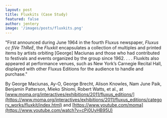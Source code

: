 ```yaml
---
layout: post
title: Fluxkits (Case Study)  
featured: false
author: jentery
image: '/images/posts/fluxkits.png'
---
```


"First announced during June 1964 in the fourth Fluxus newspaper, *Fluxus cc fiVe ThReE*, the *Fluxkit* encapsulates a collection of multiples and printed items by artists orbiting [George] Maciunas and those who had contributed to festivals and events organized by the group since 1962. . . . Fluxkits also appeared at performance venues, such as New York’s Carnegie Recital Hall, displayed with other Fluxus Editions for the audience to handle and purchase."

By George Maciunas, Ay-O, George Brecht, Alison Knowles, Nam June Paik, Benjamin Patterson, Mieko Shiomi, Robert Watts, et al., at [www.moma.org/interactives/exhibitions/2011/fluxus_editions/](https://www.moma.org/interactives/exhibitions/2011/fluxus_editions/category_works/fluxkit/index.html) and [https://www.youtube.com/moma](https://www.youtube.com/watch?v=cPi0UyHB95U)
